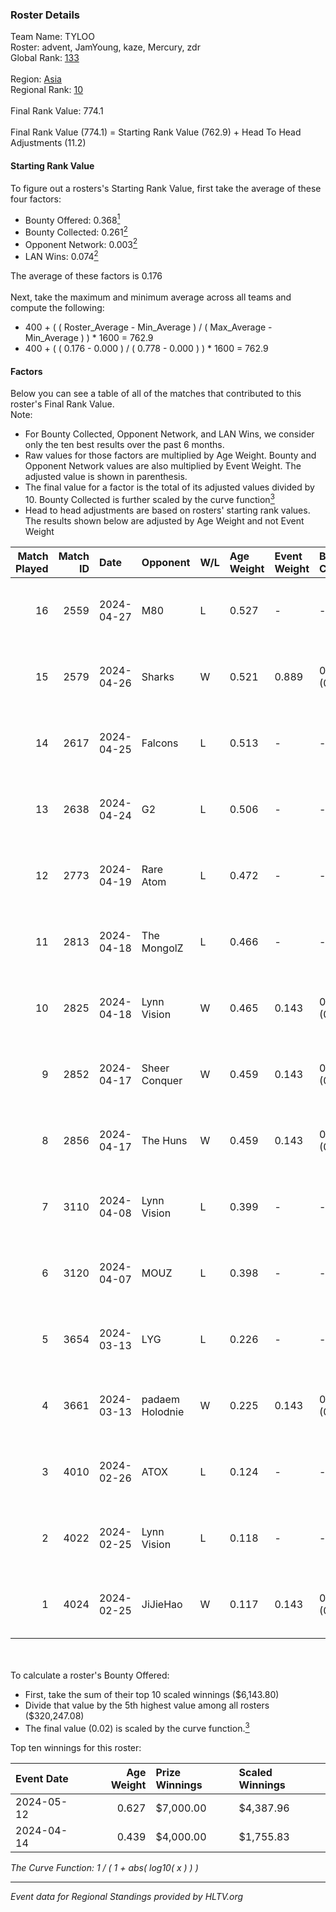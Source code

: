 ### Roster Details<br />
Team Name: TYLOO<br />
Roster: advent, JamYoung, kaze, Mercury, zdr<br />
Global Rank: [133](../standings_global.md)<br />
<br />
Region: [Asia]( ../standings_asia.md)<br />
Regional Rank: [10]( ../standings_asia.md)<br />
<br />
Final Rank Value:  774.1<br />
<br />
Final Rank Value (774.1) = Starting Rank Value (762.9) + Head To Head Adjustments (11.2)<br />

#### Starting Rank Value<br />
To figure out a rosters's Starting Rank Value, first take the average of these four factors:<br />
- Bounty Offered: 0.368[<sup>1</sup>](#table2)
- Bounty Collected: 0.261[<sup>2</sup>](#table1)
- Opponent Network: 0.003[<sup>2</sup>](#table1)
- LAN Wins: 0.074[<sup>2</sup>](#table1)

The average of these factors is 0.176<br />
<br />
Next, take the maximum and minimum average across all teams and compute the following:<br />
- 400 + ( ( Roster_Average - Min_Average ) / ( Max_Average - Min_Average ) ) * 1600 = 762.9
- 400 + ( ( 0.176 - 0.000 ) / ( 0.778 - 0.000 ) ) * 1600 = 762.9


#### Factors<br />
Below you can see a table of all of the matches that contributed to this roster's Final Rank Value.<br />
Note:<br />

- For Bounty Collected, Opponent Network, and LAN Wins, we consider only the ten best results over the past 6 months.
- Raw values for those factors are multiplied by Age Weight. Bounty and Opponent Network values are also multiplied by Event Weight. The adjusted value is shown in parenthesis.
- The final value for a factor is the total of its adjusted values divided by 10. Bounty Collected is further scaled by the curve function[<sup>3</sup>](#curveFunction)
- Head to head adjustments are based on rosters' starting rank values. The results shown below are adjusted by Age Weight and not Event Weight
<span id="table1"></span><br />


| Match Played | Match ID | Date       | Opponent        | W/L | Age Weight | Event Weight | Bounty Collected | Opponent Network | LAN Wins  | H2H Adj. | Roster                                  |
| -: | -: | :- | :- | :- | :- | :- | :- | :- | :- | -: | :- |
|           16 |     2559 | 2024-04-27 | M80             | L   | 0.527      | -            | -                | -                | -         |    -1.13 | advent, JamYoung, kaze, Mercury, zdr    |
|           15 |     2579 | 2024-04-26 | Sharks          | W   | 0.521      | 0.889        | 0.020 (0.009)    | 0.031 (0.014)    | 1 (0.521) |     8.13 | advent, JamYoung, kaze, Mercury, zdr    |
|           14 |     2617 | 2024-04-25 | Falcons         | L   | 0.513      | -            | -                | -                | -         |    -0.43 | advent, JamYoung, kaze, Mercury, zdr    |
|           13 |     2638 | 2024-04-24 | G2              | L   | 0.506      | -            | -                | -                | -         |    -0.02 | advent, JamYoung, kaze, Mercury, zdr    |
|           12 |     2773 | 2024-04-19 | Rare Atom       | L   | 0.472      | -            | -                | -                | -         |    -5.33 | advent, JamYoung, kaze, Mercury, zdr    |
|           11 |     2813 | 2024-04-18 | The MongolZ     | L   | 0.466      | -            | -                | -                | -         |    -0.03 | advent, JamYoung, kaze, Mercury, zdr    |
|           10 |     2825 | 2024-04-18 | Lynn Vision     | W   | 0.465      | 0.143        | 0.086 (0.006)    | 0.182 (0.012)    | 0 (0.000) |    12.37 | advent, JamYoung, kaze, Mercury, zdr    |
|            9 |     2852 | 2024-04-17 | Sheer Conquer   | W   | 0.459      | 0.143        | 0.000 (0.000)    | 0.018 (0.001)    | 0 (0.000) |     2.69 | advent, JamYoung, kaze, Mercury, zdr    |
|            8 |     2856 | 2024-04-17 | The Huns        | W   | 0.459      | 0.143        | 0.000 (0.000)    | 0.002 (0.000)    | 0 (0.000) |     1.72 | advent, JamYoung, kaze, Mercury, zdr    |
|            7 |     3110 | 2024-04-08 | Lynn Vision     | L   | 0.399      | -            | -                | -                | -         |    -1.90 | advent, JamYoung, kaze, Mercury, zdr    |
|            6 |     3120 | 2024-04-07 | MOUZ            | L   | 0.398      | -            | -                | -                | -         |    -0.03 | advent, JamYoung, kaze, Mercury, zdr    |
|            5 |     3654 | 2024-03-13 | LYG             | L   | 0.226      | -            | -                | -                | -         |    -4.09 | advent, JamYoung, lyrics3, Mercury, zdr |
|            4 |     3661 | 2024-03-13 | padaem Holodnie | W   | 0.225      | 0.143        | 0.000 (0.000)    | 0.000 (0.000)    | 0 (0.000) |     0.83 | advent, JamYoung, lyrics3, Mercury, zdr |
|            3 |     4010 | 2024-02-26 | ATOX            | L   | 0.124      | -            | -                | -                | -         |    -1.42 | advent, aumaN, JamYoung, kaze, Mercury  |
|            2 |     4022 | 2024-02-25 | Lynn Vision     | L   | 0.118      | -            | -                | -                | -         |    -0.60 | advent, aumaN, JamYoung, kaze, Mercury  |
|            1 |     4024 | 2024-02-25 | JiJieHao        | W   | 0.117      | 0.143        | 0.000 (0.000)    | 0.005 (0.000)    | 1 (0.117) |     0.44 | advent, aumaN, JamYoung, kaze, Mercury  |

<br />
<span id="table2"></span><br />
To calculate a roster's Bounty Offered:<br />

- First, take the sum of their top 10 scaled winnings ($6,143.80)
- Divide that value by the 5th highest value among all rosters ($320,247.08)
- The final value (0.02) is scaled by the curve function.[<sup>3</sup>](#curveFunction)

Top ten winnings for this roster:<br />

| Event Date | Age Weight | Prize Winnings | Scaled Winnings |
| :- | -: | :- | :- |
| 2024-05-12 |      0.627 | $7,000.00      | $4,387.96       |
| 2024-04-14 |      0.439 | $4,000.00      | $1,755.83       |


<span id="curveFunction"></span>_The Curve Function: 1 / ( 1 + abs( log10( x ) ) )_<br />

---
_Event data for Regional Standings provided by HLTV.org_<br />
